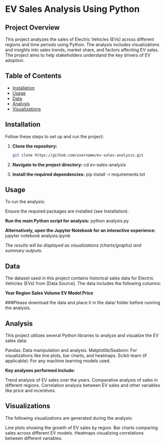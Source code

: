 # EV Sales Analysis Using Python

## Project Overview
This project analyzes the sales of Electric Vehicles (EVs) across different regions and time periods using Python. The analysis includes visualizations and insights into sales trends, market share, and factors affecting EV sales. The project aims to help stakeholders understand the key drivers of EV adoption.

## Table of Contents
- [Installation](#installation)
- [Usage](#usage)
- [Data](#data)
- [Analysis](#analysis)
- [Visualizations](#visualizations)


## Installation
Follow these steps to set up and run the project:

1. **Clone the repository:**
   ```bash
   git clone https://github.com/username/ev-sales-analysis.git

2.   **Navigate to the project directory:**
   cd ev-sales-analysis

3. **Install the required dependencies:**
   pip install -r requirements.txt


## Usage

To run the analysis:

Ensure the required packages are installed (see Installation).

**Run the main Python script for analysis:**
python analysis.py

**Alternatively, open the Jupyter Notebook for an interactive experience:**
jupyter notebook analysis.ipynb

*The results will be displayed as visualizations (charts/graphs) and summary outputs.*



## Data
The dataset used in this project contains historical sales data for Electric Vehicles (EVs) from [Data Source]. The data includes the following columns:

**Year
Region
Sales Volume
EV Model
Price**

###Please download the data and place it in the data/ folder before running the analysis.

## Analysis

This project utilizes several Python libraries to analyze and visualize the EV sales data:

Pandas: Data manipulation and analysis.
Matplotlib/Seaborn: For visualizations like line plots, bar charts, and heatmaps.
Scikit-learn (if applicable): For any machine learning models used.


 **Key analyses performed include:**

Trend analysis of EV sales over the years.
Comparative analysis of sales in different regions.
Correlation analysis between EV sales and other variables like price and incentives.

## Visualizations
The following visualizations are generated during the analysis:

Line plots showing the growth of EV sales by region.
Bar charts comparing sales across different EV models.
Heatmaps visualizing correlations between different variables.

